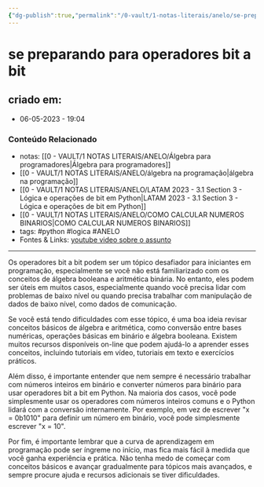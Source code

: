 ```yaml
---
{"dg-publish":true,"permalink":"/0-vault/1-notas-literais/anelo/se-preparando-para-operadores-bit-a-bit/","tags":["python","logica","ANELO"],"dgHomeLink":true,"dgShowLocalGraph":true,"dgShowFileTree":true,"dgEnableSearch":true}
---
```


# se preparando para operadores bit a bit

## criado em: 
-  06-05-2023 - 19:04

### Conteúdo Relacionado
- notas: [[0 - VAULT/1 NOTAS LITERAIS/ANELO/Álgebra para programadores\|Álgebra para programadores]]
- [[0 - VAULT/1 NOTAS LITERAIS/ANELO/álgebra na programação\|álgebra na programação]]
- [[0 - VAULT/1 NOTAS LITERAIS/ANELO/LATAM 2023 - 3.1 Section 3 - Lógica e operações de bit em Python\|LATAM 2023 - 3.1 Section 3 - Lógica e operações de bit em Python]]
- [[0 - VAULT/1 NOTAS LITERAIS/ANELO/COMO CALCULAR NUMEROS BINARIOS\|COMO CALCULAR NUMEROS BINARIOS]]
- tags: #python #logica #ANELO 
- Fontes & Links: 
[youtube video sobre o assunto](https://youtu.be/i1wQOiljBvY)

---

Os operadores bit a bit podem ser um tópico desafiador para iniciantes em programação, especialmente se você não está familiarizado com os conceitos de álgebra booleana e aritmética binária. No entanto, eles podem ser úteis em muitos casos, especialmente quando você precisa lidar com problemas de baixo nível ou quando precisa trabalhar com manipulação de dados de baixo nível, como dados de comunicação.

Se você está tendo dificuldades com esse tópico, é uma boa ideia revisar conceitos básicos de álgebra e aritmética, como conversão entre bases numéricas, operações básicas em binário e álgebra booleana. Existem muitos recursos disponíveis on-line que podem ajudá-lo a aprender esses conceitos, incluindo tutoriais em vídeo, tutoriais em texto e exercícios práticos.

Além disso, é importante entender que nem sempre é necessário trabalhar com números inteiros em binário e converter números para binário para usar operadores bit a bit em Python. Na maioria dos casos, você pode simplesmente usar os operadores com números inteiros comuns e o Python lidará com a conversão internamente. Por exemplo, em vez de escrever "x = 0b1010" para definir um número em binário, você pode simplesmente escrever "x = 10".

Por fim, é importante lembrar que a curva de aprendizagem em programação pode ser íngreme no início, mas fica mais fácil à medida que você ganha experiência e prática. Não tenha medo de começar com conceitos básicos e avançar gradualmente para tópicos mais avançados, e sempre procure ajuda e recursos adicionais se tiver dificuldades.
